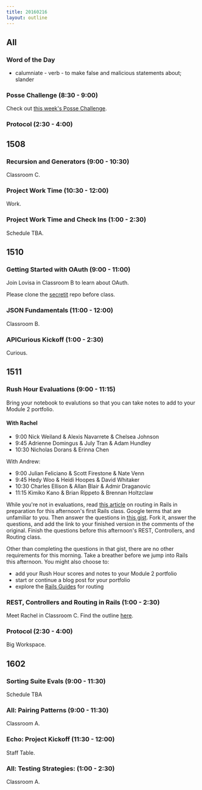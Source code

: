 ```yaml
---
title: 20160216
layout: outline
---
```


## All

### Word of the Day

* calumniate - verb - to make false and malicious statements about; slander

### Posse Challenge (8:30 - 9:00)

Check out [this week's Posse Challenge](https://github.com/turingschool/posse_challenges/tree/master/people_database). 

### Protocol (2:30 - 4:00)


## 1508

### Recursion and Generators (9:00 - 10:30)

Classroom C.

### Project Work Time (10:30 - 12:00)

Work.

### Project Work Time and Check Ins (1:00 - 2:30)

Schedule TBA.


## 1510

### Getting Started with OAuth (9:00 - 11:00)

Join Lovisa in Classroom B to learn about OAuth.

Please clone the [secretit](https://github.com/turingschool-examples/secretic) repo before class.

### JSON Fundamentals (11:00 - 12:00)

Classroom B.

### APICurious Kickoff (1:00 - 2:30)

Curious.


## 1511

### Rush Hour Evaluations (9:00 - 11:15)

Bring your notebook to evalutions so that you can take notes to add to your Module 2 portfolio. 

#### With Rachel

* 9:00 Nick Weiland & Alexis Navarrete & Chelsea Johnson
* 9:45 Adrienne Domingus & July Tran & Adam Hundley
* 10:30 Nicholas Dorans & Erinna Chen

With Andrew: 

* 9:00 Julian Feliciano & Scott Firestone & Nate Venn
* 9:45 Hedy Woo & Heidi Hoopes & David Whitaker
* 10:30 Charles Ellison & Allan Blair & Admir Draganovic
* 11:15 Kimiko Kano & Brian Rippeto & Brennan Holtzclaw

While you're not in evaluations, read [this article](http://www.theodinproject.com/ruby-on-rails/routing) on routing in Rails in preparation for this afternoon's first Rails class. Google terms that are unfamiliar to you. Then answer the questions in [this gist](https://gist.github.com/rwarbelow/c3575b4e49641c02fe18). Fork it, answer the questions, and add the link to your finished version in the comments of the original. Finish the questions before this afternoon's REST, Controllers, and Routing class.

Other than completing the questions in that gist, there are no other requirements for this morning. Take a breather before we jump into Rails this afternoon. You might also choose to:

* add your Rush Hour scores and notes to your Module 2 portfolio
* start or continue a blog post for your portfolio
* explore the [Rails Guides](http://guides.rubyonrails.org/routing.html) for routing

### REST, Controllers and Routing in Rails (1:00 - 2:30)

Meet Rachel in Classroom C. Find the outline [here](https://github.com/turingschool/lesson_plans/blob/master/ruby_02-web_applications_with_ruby/rest_routing_and_controllers_in_rails.markdown).

### Protocol (2:30 - 4:00)

Big Workspace.

## 1602

### Sorting Suite Evals (9:00 - 11:30)

Schedule TBA

### All: Pairing Patterns (9:00 - 11:30)

Classroom A.

### Echo: Project Kickoff (11:30 - 12:00)

Staff Table.

### All: Testing Strategies: (1:00 - 2:30)

Classroom A.




